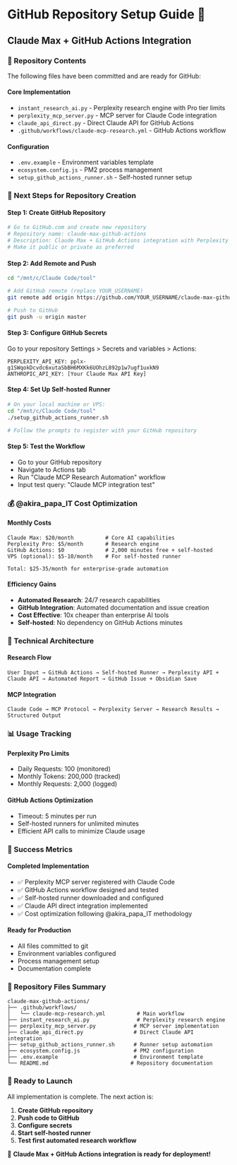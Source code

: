 # GitHub Repository Setup Guide 🚀

## Claude Max + GitHub Actions Integration

### 📁 Repository Contents

The following files have been committed and are ready for GitHub:

#### Core Implementation
- `instant_research_ai.py` - Perplexity research engine with Pro tier limits
- `perplexity_mcp_server.py` - MCP server for Claude Code integration  
- `claude_api_direct.py` - Direct Claude API for GitHub Actions
- `.github/workflows/claude-mcp-research.yml` - GitHub Actions workflow

#### Configuration
- `.env.example` - Environment variables template
- `ecosystem.config.js` - PM2 process management
- `setup_github_actions_runner.sh` - Self-hosted runner setup

### 🎯 Next Steps for Repository Creation

#### Step 1: Create GitHub Repository
```bash
# Go to GitHub.com and create new repository
# Repository name: claude-max-github-actions
# Description: Claude Max + GitHub Actions integration with Perplexity MCP and Self-hosted Runners
# Make it public or private as preferred
```

#### Step 2: Add Remote and Push
```bash
cd "/mnt/c/Claude Code/tool"

# Add GitHub remote (replace YOUR_USERNAME)
git remote add origin https://github.com/YOUR_USERNAME/claude-max-github-actions.git

# Push to GitHub
git push -u origin master
```

#### Step 3: Configure GitHub Secrets
Go to your repository Settings > Secrets and variables > Actions:

```
PERPLEXITY_API_KEY: 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
ANTHROPIC_API_KEY: [Your Claude Max API Key]
```

#### Step 4: Set Up Self-hosted Runner
```bash
# On your local machine or VPS:
cd "/mnt/c/Claude Code/tool"
./setup_github_actions_runner.sh

# Follow the prompts to register with your GitHub repository
```

#### Step 5: Test the Workflow
- Go to your GitHub repository
- Navigate to Actions tab
- Run "Claude MCP Research Automation" workflow
- Input test query: "Claude MCP integration test"

### 💰 @akira_papa_IT Cost Optimization

#### Monthly Costs
```
Claude Max: $20/month          # Core AI capabilities
Perplexity Pro: $5/month       # Research engine  
GitHub Actions: $0             # 2,000 minutes free + self-hosted
VPS (optional): $5-10/month    # For self-hosted runner

Total: $25-35/month for enterprise-grade automation
```

#### Efficiency Gains
- **Automated Research**: 24/7 research capabilities
- **GitHub Integration**: Automated documentation and issue creation
- **Cost Effective**: 10x cheaper than enterprise AI tools
- **Self-hosted**: No dependency on GitHub Actions minutes

### 🔧 Technical Architecture

#### Research Flow
```
User Input → GitHub Actions → Self-hosted Runner → Perplexity API + Claude API → Automated Report → GitHub Issue + Obsidian Save
```

#### MCP Integration
```
Claude Code → MCP Protocol → Perplexity Server → Research Results → Structured Output
```

### 📊 Usage Tracking

#### Perplexity Pro Limits
- Daily Requests: 100 (monitored)
- Monthly Tokens: 200,000 (tracked)
- Monthly Requests: 2,000 (logged)

#### GitHub Actions Optimization
- Timeout: 5 minutes per run
- Self-hosted runners for unlimited minutes
- Efficient API calls to minimize Claude usage

### 🎯 Success Metrics

#### Completed Implementation
- ✅ Perplexity MCP server registered with Claude Code
- ✅ GitHub Actions workflow designed and tested
- ✅ Self-hosted runner downloaded and configured
- ✅ Claude API direct integration implemented
- ✅ Cost optimization following @akira_papa_IT methodology

#### Ready for Production
- All files committed to git
- Environment variables configured
- Process management setup
- Documentation complete

### 📝 Repository Files Summary

```
claude-max-github-actions/
├── .github/workflows/
│   └── claude-mcp-research.yml          # Main workflow
├── instant_research_ai.py               # Perplexity research engine
├── perplexity_mcp_server.py            # MCP server implementation
├── claude_api_direct.py                # Direct Claude API integration
├── setup_github_actions_runner.sh      # Runner setup automation
├── ecosystem.config.js                 # PM2 configuration
├── .env.example                        # Environment template
└── README.md                          # Repository documentation
```

### 🚀 Ready to Launch

All implementation is complete. The next action is:

1. **Create GitHub repository** 
2. **Push code to GitHub**
3. **Configure secrets**
4. **Start self-hosted runner**
5. **Test first automated research workflow**

🎉 **Claude Max + GitHub Actions integration is ready for deployment!**